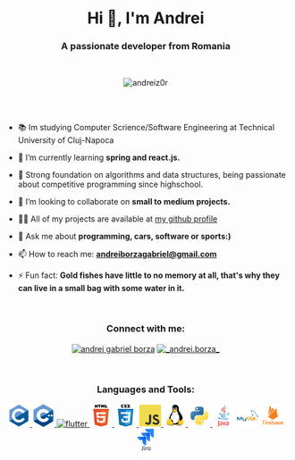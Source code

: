 <h1 align="center">Hi 👋, I'm Andrei</h1>
<h3 align="center">A passionate developer from Romania</h3>

<br>
<p align="center"> <img src="https://komarev.com/ghpvc/?username=andreiz0r&label=Profile%20views&color=0e75b6&style=flat" alt="andreiz0r" /> </p>

<br><br>

- 📚 Im studying Computer Scrience/Software Engineering at Technical University of Cluj-Napoca

- 🌱 I’m currently learning **spring and react.js.**

- 💪 Strong foundation on algorithms and data structures, being passionate about competitive programming since highschool.

- 👯 I’m looking to collaborate on **small to medium projects.**

- 👨‍💻 All of my projects are available at [my github profile](https://github.com/AndreiZ0R)

- 💬 Ask me about **programming, cars, software or sports:)**

- 📫 How to reach me: **andreiborzagabriel@gmail.com**

- ⚡ Fun fact: **Gold fishes have little to no memory at all, that's why they can live in a small bag with some water in it.**

<br>

<h3 align="center">Connect with me:</h3>
        <p align="center">
            <a
                href="https://www.linkedin.com/in/andrei-gabriel-borza-83937b233/"
                target="_blank"><img align="center"
                    src="https://raw.githubusercontent.com/rahuldkjain/github-profile-readme-generator/master/src/images/icons/Social/linked-in-alt.svg"
                    alt="andrei gabriel borza" height="30" width="40" /></a>
            <a href="https://instagram.com/_andrei.borza_" target="_blank"><img
                    align="center"
                    src="https://raw.githubusercontent.com/rahuldkjain/github-profile-readme-generator/master/src/images/icons/Social/instagram.svg"
                    alt="_andrei.borza_" height="30" width="40" /></a>
        </p>
        <br>
        <h3 align="center">Languages and Tools:</h3>
        <p align="center"> <a href="https://www.cprogramming.com/"
                target="_blank" rel="noreferrer"> <img
                    src="https://raw.githubusercontent.com/devicons/devicon/master/icons/c/c-original.svg"
                    alt="c" width="40" height="40"/> </a> <a
                href="https://www.w3schools.com/cpp/" target="_blank"
                rel="noreferrer"> <img
                    src="https://raw.githubusercontent.com/devicons/devicon/master/icons/cplusplus/cplusplus-original.svg"
                    alt="cplusplus" width="40" height="40"/> </a> <a
                href="https://flutter.dev" target="_blank" rel="noreferrer">
                <img
                    src="https://www.vectorlogo.zone/logos/flutterio/flutterio-icon.svg"
                    alt="flutter" width="40" height="40"/> </a> <a
                href="https://www.w3.org/html/" target="_blank"
                rel="noreferrer"> <img
                    src="https://raw.githubusercontent.com/devicons/devicon/master/icons/html5/html5-original-wordmark.svg"
                    alt="html5" width="40" height="40"/> </a> <a
                href="https://www.linux.org/" target="_blank" rel="noreferrer">
                <img
                    src="https://github.com/devicons/devicon/blob/master/icons/css3/css3-original-wordmark.svg"
                    alt="css3" width="40" height="40">
                <img
                    src="https://github.com/devicons/devicon/blob/master/icons/javascript/javascript-original.svg"
                    alt="js" width="40" height="40">
                <img
                    src="https://raw.githubusercontent.com/devicons/devicon/master/icons/linux/linux-original.svg"
                    alt="linux" width="40" height="40"/> </a> <a
                href="https://www.python.org" target="_blank" rel="noreferrer">
                <img
                    src="https://raw.githubusercontent.com/devicons/devicon/master/icons/python/python-original.svg"
                    alt="python" width="40" height="40"/> </a>
            <img
                src="https://github.com/devicons/devicon/blob/master/icons/java/java-original-wordmark.svg"
                alt="java" width="40" height="40">
            <img
                src="https://github.com/devicons/devicon/blob/master/icons/mysql/mysql-original-wordmark.svg"
                alt="mysql" width="40" height="40">
            <img
                src="https://github.com/devicons/devicon/blob/master/icons/firebase/firebase-plain-wordmark.svg"
                alt="firebase" width="40" height="40">
            <img
                src="https://github.com/devicons/devicon/blob/master/icons/jira/jira-original-wordmark.svg"
                alt="jira" width="40" height="40">
</p>


